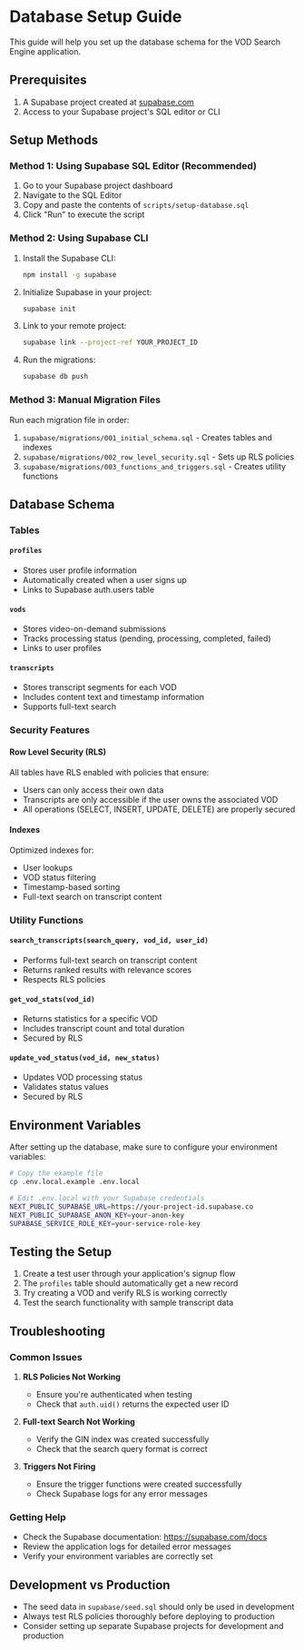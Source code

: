 # Database Setup Guide

This guide will help you set up the database schema for the VOD Search Engine application.

## Prerequisites

1. A Supabase project created at [supabase.com](https://supabase.com)
2. Access to your Supabase project's SQL editor or CLI

## Setup Methods

### Method 1: Using Supabase SQL Editor (Recommended)

1. Go to your Supabase project dashboard
2. Navigate to the SQL Editor
3. Copy and paste the contents of `scripts/setup-database.sql`
4. Click "Run" to execute the script

### Method 2: Using Supabase CLI

1. Install the Supabase CLI:

   ```bash
   npm install -g supabase
   ```

2. Initialize Supabase in your project:

   ```bash
   supabase init
   ```

3. Link to your remote project:

   ```bash
   supabase link --project-ref YOUR_PROJECT_ID
   ```

4. Run the migrations:
   ```bash
   supabase db push
   ```

### Method 3: Manual Migration Files

Run each migration file in order:

1. `supabase/migrations/001_initial_schema.sql` - Creates tables and indexes
2. `supabase/migrations/002_row_level_security.sql` - Sets up RLS policies
3. `supabase/migrations/003_functions_and_triggers.sql` - Creates utility functions

## Database Schema

### Tables

#### `profiles`

- Stores user profile information
- Automatically created when a user signs up
- Links to Supabase auth.users table

#### `vods`

- Stores video-on-demand submissions
- Tracks processing status (pending, processing, completed, failed)
- Links to user profiles

#### `transcripts`

- Stores transcript segments for each VOD
- Includes content text and timestamp information
- Supports full-text search

### Security Features

#### Row Level Security (RLS)

All tables have RLS enabled with policies that ensure:

- Users can only access their own data
- Transcripts are only accessible if the user owns the associated VOD
- All operations (SELECT, INSERT, UPDATE, DELETE) are properly secured

#### Indexes

Optimized indexes for:

- User lookups
- VOD status filtering
- Timestamp-based sorting
- Full-text search on transcript content

### Utility Functions

#### `search_transcripts(search_query, vod_id, user_id)`

- Performs full-text search on transcript content
- Returns ranked results with relevance scores
- Respects RLS policies

#### `get_vod_stats(vod_id)`

- Returns statistics for a specific VOD
- Includes transcript count and total duration
- Secured by RLS

#### `update_vod_status(vod_id, new_status)`

- Updates VOD processing status
- Validates status values
- Secured by RLS

## Environment Variables

After setting up the database, make sure to configure your environment variables:

```bash
# Copy the example file
cp .env.local.example .env.local

# Edit .env.local with your Supabase credentials
NEXT_PUBLIC_SUPABASE_URL=https://your-project-id.supabase.co
NEXT_PUBLIC_SUPABASE_ANON_KEY=your-anon-key
SUPABASE_SERVICE_ROLE_KEY=your-service-role-key
```

## Testing the Setup

1. Create a test user through your application's signup flow
2. The `profiles` table should automatically get a new record
3. Try creating a VOD and verify RLS is working correctly
4. Test the search functionality with sample transcript data

## Troubleshooting

### Common Issues

1. **RLS Policies Not Working**

   - Ensure you're authenticated when testing
   - Check that `auth.uid()` returns the expected user ID

2. **Full-text Search Not Working**

   - Verify the GIN index was created successfully
   - Check that the search query format is correct

3. **Triggers Not Firing**
   - Ensure the trigger functions were created successfully
   - Check Supabase logs for any error messages

### Getting Help

- Check the Supabase documentation: https://supabase.com/docs
- Review the application logs for detailed error messages
- Verify your environment variables are correctly set

## Development vs Production

- The seed data in `supabase/seed.sql` should only be used in development
- Always test RLS policies thoroughly before deploying to production
- Consider setting up separate Supabase projects for development and production
